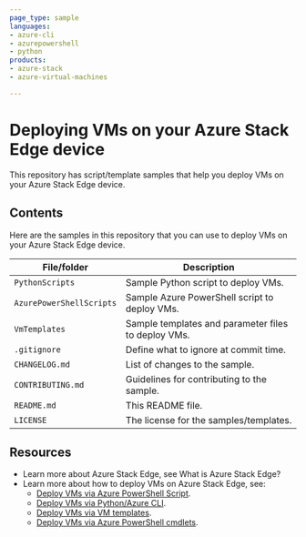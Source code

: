 ```yaml
---
page_type: sample
languages:
- azure-cli
- azurepowershell
- python
products:
- azure-stack
- azure-virtual-machines

---
```


# Deploying VMs on your Azure Stack Edge device

This repository has script/template samples that help you deploy VMs on your Azure Stack Edge device.

<!-- 
Guidelines on README format: https://review.docs.microsoft.com/help/onboard/admin/samples/concepts/readme-template?branch=master

Guidance on onboarding samples to docs.microsoft.com/samples: https://review.docs.microsoft.com/help/onboard/admin/samples/process/onboarding?branch=master

Taxonomies for products and languages: https://review.docs.microsoft.com/new-hope/information-architecture/metadata/taxonomies?branch=master
-->

## Contents

Here are the samples in this repository that you can use to deploy VMs on your Azure Stack Edge device.

| File/folder       | Description                                |
|-------------------|--------------------------------------------|
| `PythonScripts`             | Sample Python script to deploy VMs.                        |
| `AzurePowerShellScripts`             | Sample Azure PowerShell script to deploy VMs.                        |
| `VmTemplates`             | Sample templates and parameter files to deploy VMs.                        |
| `.gitignore`      | Define what to ignore at commit time.      |
| `CHANGELOG.md`    | List of changes to the sample.             |
| `CONTRIBUTING.md` | Guidelines for contributing to the sample. |
| `README.md`       | This README file.                          |
| `LICENSE`         | The license for the samples/templates.                |

<!--## Prerequisites

Outline the required components and tools that a user might need to have on their machine in order to run the sample. This can be anything from frameworks, SDKs, OS versions or IDE releases.

## Setup

Explain how to prepare the sample once the user clones or downloads the repository. The section should outline every step necessary to install dependencies and set up any settings (for example, API keys and output folders).

## Running the sample

Outline step-by-step instructions to execute the sample and see its output. Include steps for executing the sample from the IDE, starting specific services in the Azure portal or anything related to the overall launch of the code.

## Key concepts

Provide users with more context on the tools and services used in the sample. Explain some of the code that is being used and how services interact with each other.

## Contributing

This project welcomes contributions and suggestions.  Most contributions require you to agree to a
Contributor License Agreement (CLA) declaring that you have the right to, and actually do, grant us
the rights to use your contribution. For details, visit https://cla.opensource.microsoft.com.

When you submit a pull request, a CLA bot will automatically determine whether you need to provide
a CLA and decorate the PR appropriately (e.g., status check, comment). Simply follow the instructions
provided by the bot. You will only need to do this once across all repos using our CLA.

This project has adopted the [Microsoft Open Source Code of Conduct](https://opensource.microsoft.com/codeofconduct/).
For more information see the [Code of Conduct FAQ](https://opensource.microsoft.com/codeofconduct/faq/) or
contact [opencode@microsoft.com](mailto:opencode@microsoft.com) with any additional questions or comments.-->

## Resources

- Learn more about Azure Stack Edge, see What is Azure Stack Edge?
- Learn more about how to deploy VMs on Azure Stack Edge, see: 
    - [Deploy VMs via Azure PowerShell Script](https://review.docs.microsoft.com/azure/databox-online/azure-stack-edge-j-series-deploy-vm-powershell-script?branch=release-tzl).
    - [Deploy VMs via Python/Azure CLI](https://review.docs.microsoft.com/azure/databox-online/azure-stack-edge-j-series-deploy-vm-cli-python?branch=release-tzl).
    - [Deploy VMs via VM templates]().
    - [Deploy VMs via Azure PowerShell cmdlets](https://review.docs.microsoft.com/azure/databox-online/azure-stack-edge-j-series-deploy-vm-powershell?branch=release-tzl).
